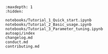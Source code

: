 ```{include} ../README.md
```

```{toctree}
:maxdepth: 1
:hidden:

notebooks/Tutorial_1_Quick_start.ipynb
notebooks/Tutorial_2_Basic_usage.ipynb
notebooks/Tutorial_3_Parameter_tuning.ipynb
autoapi/index
changelog.md
conduct.md
contributing.md
```
